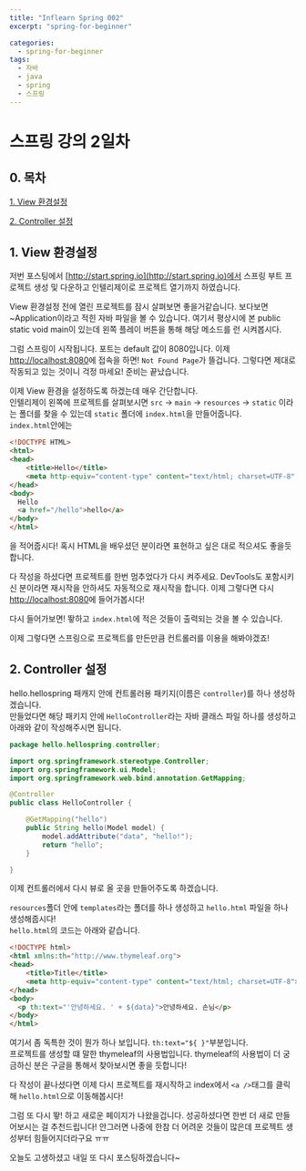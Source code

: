 ```yaml
---
title: "Inflearn Spring 002"
excerpt: "spring-for-beginner"

categories:
  - spring-for-beginner
tags:
  - 자바
  - java
  - spring
  - 스프링
---
```


# 스프링 강의 2일차

## 0. 목차

[1. View 환경설정](#1-view-환경설정)

[2. Controller 설정](#2-controller-설정)

## 1. View 환경설정

저번 포스팅에서 [http://start.spring.io](http://start.spring.io)에서 스프링 부트 프로젝트 생성 및 다운하고 인텔리제이로 프로젝트 열기까지 하였습니다.

View 환경설정 전에 열린 프로젝트를 잠시 살펴보면 좋을거같습니다. 보다보면 ~Application이라고 적힌 자바 파일을 볼 수 있습니다. 여기서 평상시에 본 public static void main이 있는데 왼쪽 플레이 버튼을 통해 해당 메소드를 런 시켜봅시다.

그럼 스프링이 시작됩니다. 포트는 default 값이 8080입니다. 이제 [http://localhost:8080](http://localhost:8080)에 접속을 하면! `Not Found Page`가 뜰겁니다. 그렇다면 제대로 작동되고 있는 것이니 걱정 마세요! 준비는 끝났습니다.

이제 View 환경을 설정하도록 하겠는데 매우 간단합니다.  
인텔리제이 왼쪽에 프로젝트를 살펴보시면 `src` -> `main` -> `resources` -> `static` 이라는 폴더를 찾을 수 있는데 `static` 폴더에 `index.html`을 만들어줍니다.  
`index.html`안에는  
```HTML
<!DOCTYPE HTML>
<html>
<head>
    <title>Hello</title>
    <meta http-equiv="content-type" content="text/html; charset=UTF-8" />
</head>
<body>
  Hello
  <a href="/hello">hello</a>
</body>
</html>
```
을 적어줍시다! 혹시 HTML을 배우셨던 분이라면 표현하고 싶은 대로 적으셔도 좋을듯합니다.

다 작성을 하셨다면 프로젝트를 한번 멈추었다가 다시 켜주세요. DevTools도 포함시키신 분이라면 재시작을 안하셔도 자동적으로 재시작을 합니다. 이제 그렇다면 다시 [http://localhost:8080](http://localhost:8080)에 들어가봅시다!

다시 들어가보면! 뙇하고 `index.html`에 적은 것들이 출력되는 것을 볼 수 있습니다.

이제 그렇다면 스프링으로 프로젝트를 만든만큼 컨트롤러를 이용을 해봐야겠죠!

## 2. Controller 설정

hello.hellospring 패캐지 안에 컨트롤러용 패키지(이름은 `controller`)를 하나 생성하겠습니다.  
만들었다면 해당 패키지 안에 `HelloController`라는 자바 클래스 파일 하나를 생성하고 아래와 같이 작성해주시면 됩니다.   
```java
package hello.hellospring.controller;

import org.springframework.stereotype.Controller;
import org.springframework.ui.Model;
import org.springframework.web.bind.annotation.GetMapping;

@Controller
public class HelloController {

    @GetMapping("hello")
    public String hello(Model model) {
        model.addAttribute("data", "hello!");
        return "hello";
    }

}
```  
이제 컨트롤러에서 다시 뷰로 올 곳을 만들어주도록 하겠습니다.

`resources`폴더 안에 `templates`라는 폴더를 하나 생성하고 `hello.html` 파일을 하나 생성해줍시다!  
`hello.html`의 코드는 아래와 같습니다.  
```HTML
<!DOCTYPE html>
<html xmlns:th="http://www.thymeleaf.org">
<head>
    <title>Title</title>
    <meta http-equiv="content-type" content="text/html; charset=UTF-8">
</head>
<body>
  <p th:text="'안녕하세요. ' + ${data}">안녕하세요. 손님</p>
</body>
</html>
```  
여기서 좀 독특한 것이 뭔가 하나 보입니다. `th:text="${ }"`부분입니다.  
프로젝트를 생성할 떄 말한 thymeleaf의 사용법입니다. thymeleaf의 사용법이 더 궁금하신 분은 구글을 통해서 찾아보시면 좋을 듯합니다!

다 작성이 끝나셨다면 이제 다시 프로젝트를 재시작하고 index에서 `<a />`태그를 클릭해 `hello.html`으로 이동해봅시다!

그럼 또 다시 뙇! 하고 새로운 페이지가 나왔을겁니다. 성공하셨다면 한번 더 새로 만들어보시는 걸 추천드립니다! 안그러면 나중에 한참 더 어려운 것들이 많은데 프로젝트 생성부터 힘들어지더라구요 ㅠㅠ

오늘도 고생하셨고 내일 또 다시 포스팅하겠습니다~

